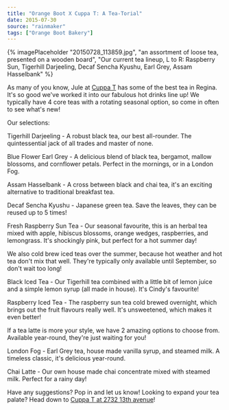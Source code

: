 ```yaml
---
title: "Orange Boot X Cuppa T: A Tea-Torial"
date: 2015-07-30
source: "rainmaker"
tags: ["Orange Boot Bakery"]
---
```



{% imagePlaceholder "20150728_113859.jpg", "an assortment of loose tea, presented on a wooden board", "Our current tea lineup, L to R: Raspberry Sun, Tigerhill Darjeeling, Decaf Sencha Kyushu, Earl Grey, Assam Hasselbank" %}

As many of you know, Jule at [Cuppa T](http://www.cuppatteas.com/) has some of the best tea in Regina. It's so good we've worked it into our fabulous hot drinks line up! We typically have 4 core teas with a rotating seasonal option, so come in often to see what's new!

Our selections:

Tigerhill Darjeeling - A robust black tea, our best all-rounder. The quintessential jack of all trades and master of none.

Blue Flower Earl Grey - A delicious blend of black tea, bergamot, mallow blossoms, and cornflower petals. Perfect in the mornings, or in a London Fog.

Assam Hasselbank - A cross between black and chai tea, it's an exciting alternative to traditional breakfast tea.

Decaf Sencha Kyushu - Japanese green tea. Save the leaves, they can be reused up to 5 times!

Fresh Raspberry Sun Tea - Our seasonal favourite, this is an herbal tea mixed with apple, hibiscus blossoms, orange wedges, raspberries, and lemongrass. It's shockingly pink, but perfect for a hot summer day!

We also cold brew iced teas over the summer, because hot weather and hot tea don't mix that well. They're typically only available until September, so don't wait too long!

Black Iced Tea - Our Tigerhill tea combined with a little bit of lemon juice and a simple lemon syrup (all made in house). It's Cindy's favourite!

Raspberry Iced Tea - The raspberry sun tea cold brewed overnight, which brings out the fruit flavours really well. It's unsweetened, which makes it even better!

If a tea latte is more your style, we have 2 amazing options to choose from. Available year-round, they're just waiting for you!

London Fog - Earl Grey tea, house made vanilla syrup, and steamed milk. A timeless classic, it's delicious year-round.

Chai Latte - Our own house made chai concentrate mixed with steamed milk. Perfect for a rainy day!

Have any suggestions? Pop in and let us know! Looking to expand your tea palate? Head down to [Cuppa T at 2732 13th avenue](http://www.cuppatteas.com/)!
